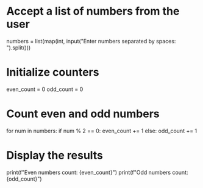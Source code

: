 # Accept a list of numbers from the user
numbers = list(map(int, input("Enter numbers separated by spaces: ").split()))

# Initialize counters
even_count = 0
odd_count = 0

# Count even and odd numbers
for num in numbers:
    if num % 2 == 0:
        even_count += 1
    else:
        odd_count += 1

# Display the results
print(f"Even numbers count: {even_count}")
print(f"Odd numbers count: {odd_count}")
